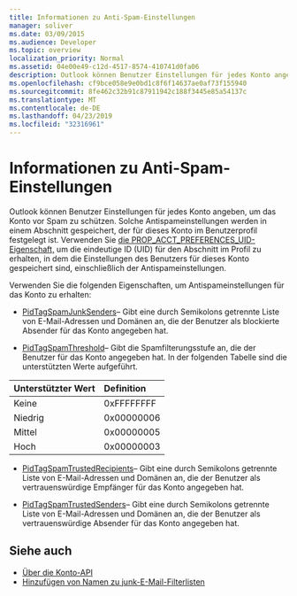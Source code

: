 ```yaml
---
title: Informationen zu Anti-Spam-Einstellungen
manager: soliver
ms.date: 03/09/2015
ms.audience: Developer
ms.topic: overview
localization_priority: Normal
ms.assetid: 04e00e49-c12d-4517-8574-410741d0fa06
description: Outlook können Benutzer Einstellungen für jedes Konto angeben, um das Konto vor Spam zu schützen. Solche Antispameinstellungen werden in einem Abschnitt gespeichert, der für dieses Konto im Benutzerprofil festgelegt ist.
ms.openlocfilehash: cf9bce058e9e0bd1c8f6f14637ae0af73f155940
ms.sourcegitcommit: 8fe462c32b91c87911942c188f3445e85a54137c
ms.translationtype: MT
ms.contentlocale: de-DE
ms.lasthandoff: 04/23/2019
ms.locfileid: "32316961"
---
```

# <a name="about-anti-spam-settings"></a>Informationen zu Anti-Spam-Einstellungen

Outlook können Benutzer Einstellungen für jedes Konto angeben, um das Konto vor Spam zu schützen. Solche Antispameinstellungen werden in einem Abschnitt gespeichert, der für dieses Konto im Benutzerprofil festgelegt ist. Verwenden Sie [die PROP_ACCT_PREFERENCES_UID-Eigenschaft,](prop_acct_preferences_uid.md) um die eindeutige ID (UID) für den Abschnitt im Profil zu erhalten, in dem die Einstellungen des Benutzers für dieses Konto gespeichert sind, einschließlich der Antispameinstellungen. 
  
Verwenden Sie die folgenden Eigenschaften, um Antispameinstellungen für das Konto zu erhalten:
  
- [PidTagSpamJunkSenders](https://msdn.microsoft.com/library/3c5182a7-7d7a-48e8-b9cb-5abd7739f0fd%28Office.15%29.aspx)– Gibt eine durch Semikolons getrennte Liste von E-Mail-Adressen und Domänen an, die der Benutzer als blockierte Absender für das Konto angegeben hat.
    
- [PidTagSpamThreshold](https://msdn.microsoft.com/library/2b2d6b8e-e3dd-4a9b-8bb5-53add675605d%28Office.15%29.aspx)– Gibt die Spamfilterungsstufe an, die der Benutzer für das Konto angegeben hat. In der folgenden Tabelle sind die unterstützten Werte aufgeführt.
    
|Unterstützter Wert |Definition |
|:-----|:-----|
|Keine  <br/> |0xFFFFFFFF  <br/> |
|Niedrig  <br/> |0x00000006  <br/> |
|Mittel  <br/> |0x00000005  <br/> |
|Hoch  <br/> |0x00000003  <br/> |
   
- [PidTagSpamTrustedRecipients](https://msdn.microsoft.com/library/59f43316-3ff6-4ed0-bc29-b31039192b08%28Office.15%29.aspx)– Gibt eine durch Semikolons getrennte Liste von E-Mail-Adressen und Domänen an, die der Benutzer als vertrauenswürdige Empfänger für das Konto angegeben hat.
    
- [PidTagSpamTrustedSenders](https://msdn.microsoft.com/library/8e3f0094-e64b-4828-ba8f-5eed35f85366%28Office.15%29.aspx)– Gibt eine durch Semikolons getrennte Liste von E-Mail-Adressen und Domänen an, die der Benutzer als vertrauenswürdige Absender für das Konto angegeben hat.
    
## <a name="see-also"></a>Siehe auch

- [Über die Konto-API](about-the-account-management-api.md)
- [Hinzufügen von Namen zu junk-E-Mail-Filterlisten](https://office.microsoft.com/en-us/outlook-help/add-names-to-the-junk-email-filter-lists-HA010355043.aspx?CTT=1)

